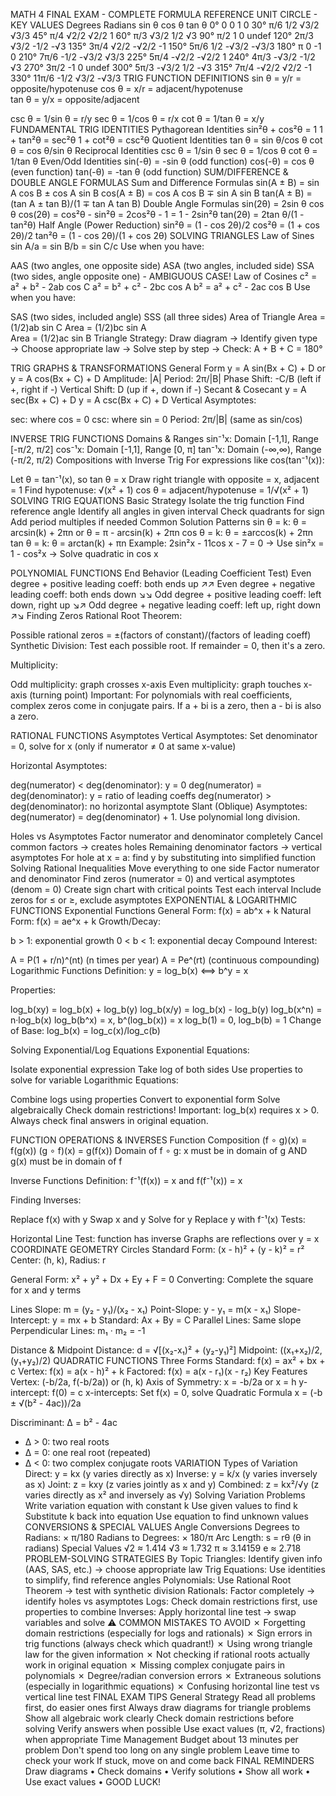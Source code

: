 MATH 4 FINAL EXAM - COMPLETE FORMULA REFERENCE
UNIT CIRCLE - KEY VALUES
Degrees	Radians	sin θ	cos θ	tan θ
0°	0	0	1	0
30°	π/6	1/2	√3/2	√3/3
45°	π/4	√2/2	√2/2	1
60°	π/3	√3/2	1/2	√3
90°	π/2	1	0	undef
120°	2π/3	√3/2	-1/2	-√3
135°	3π/4	√2/2	-√2/2	-1
150°	5π/6	1/2	-√3/2	-√3/3
180°	π	0	-1	0
210°	7π/6	-1/2	-√3/2	√3/3
225°	5π/4	-√2/2	-√2/2	1
240°	4π/3	-√3/2	-1/2	√3
270°	3π/2	-1	0	undef
300°	5π/3	-√3/2	1/2	-√3
315°	7π/4	-√2/2	√2/2	-1
330°	11π/6	-1/2	√3/2	-√3/3
TRIG FUNCTION DEFINITIONS
sin θ = y/r = opposite/hypotenuse
cos θ = x/r = adjacent/hypotenuse  
tan θ = y/x = opposite/adjacent

csc θ = 1/sin θ = r/y
sec θ = 1/cos θ = r/x
cot θ = 1/tan θ = x/y
FUNDAMENTAL TRIG IDENTITIES
Pythagorean Identities
sin²θ + cos²θ = 1
1 + tan²θ = sec²θ
1 + cot²θ = csc²θ
Quotient Identities
tan θ = sin θ/cos θ
cot θ = cos θ/sin θ
Reciprocal Identities
csc θ = 1/sin θ
sec θ = 1/cos θ
cot θ = 1/tan θ
Even/Odd Identities
sin(-θ) = -sin θ (odd function)
cos(-θ) = cos θ (even function)
tan(-θ) = -tan θ (odd function)
SUM/DIFFERENCE & DOUBLE ANGLE FORMULAS
Sum and Difference Formulas
sin(A ± B) = sin A cos B ± cos A sin B
cos(A ± B) = cos A cos B ∓ sin A sin B
tan(A ± B) = (tan A ± tan B)/(1 ∓ tan A tan B)
Double Angle Formulas
sin(2θ) = 2sin θ cos θ
cos(2θ) = cos²θ - sin²θ = 2cos²θ - 1 = 1 - 2sin²θ
tan(2θ) = 2tan θ/(1 - tan²θ)
Half Angle (Power Reduction)
sin²θ = (1 - cos 2θ)/2
cos²θ = (1 + cos 2θ)/2
tan²θ = (1 - cos 2θ)/(1 + cos 2θ)
SOLVING TRIANGLES
Law of Sines
sin A/a = sin B/b = sin C/c
Use when you have:

AAS (two angles, one opposite side)
ASA (two angles, included side)
SSA (two sides, angle opposite one) - AMBIGUOUS CASE!
Law of Cosines
c² = a² + b² - 2ab cos C
a² = b² + c² - 2bc cos A
b² = a² + c² - 2ac cos B
Use when you have:

SAS (two sides, included angle)
SSS (all three sides)
Area of Triangle
Area = (1/2)ab sin C
Area = (1/2)bc sin A  
Area = (1/2)ac sin B
Triangle Strategy: Draw diagram → Identify given type → Choose appropriate law → Solve step by step → Check: A + B + C = 180°

TRIG GRAPHS & TRANSFORMATIONS
General Form
y = A sin(Bx + C) + D    or    y = A cos(Bx + C) + D
Amplitude: |A|
Period: 2π/|B|
Phase Shift: -C/B (left if +, right if -)
Vertical Shift: D (up if +, down if -)
Secant & Cosecant
y = A sec(Bx + C) + D
y = A csc(Bx + C) + D
Vertical Asymptotes:

sec: where cos = 0
csc: where sin = 0
Period: 2π/|B| (same as sin/cos)

INVERSE TRIG FUNCTIONS
Domains & Ranges
sin⁻¹x: Domain [-1,1], Range [-π/2, π/2]
cos⁻¹x: Domain [-1,1], Range [0, π]
tan⁻¹x: Domain (-∞,∞), Range (-π/2, π/2)
Compositions with Inverse Trig
For expressions like cos(tan⁻¹(x)):

Let θ = tan⁻¹(x), so tan θ = x
Draw right triangle with opposite = x, adjacent = 1
Find hypotenuse: √(x² + 1)
cos θ = adjacent/hypotenuse = 1/√(x² + 1)
SOLVING TRIG EQUATIONS
Basic Strategy
Isolate the trig function
Find reference angle
Identify all angles in given interval
Check quadrants for sign
Add period multiples if needed
Common Solution Patterns
sin θ = k: θ = arcsin(k) + 2πn  or  θ = π - arcsin(k) + 2πn
cos θ = k: θ = ±arccos(k) + 2πn
tan θ = k: θ = arctan(k) + πn
Example: 2sin²x - 11cos x - 7 = 0 → Use sin²x = 1 - cos²x → Solve quadratic in cos x

POLYNOMIAL FUNCTIONS
End Behavior (Leading Coefficient Test)
Even degree + positive leading coeff: both ends up ↗↗
Even degree + negative leading coeff: both ends down ↘↘
Odd degree + positive leading coeff: left down, right up ↘↗
Odd degree + negative leading coeff: left up, right down ↗↘
Finding Zeros
Rational Root Theorem:

Possible rational zeros = ±(factors of constant)/(factors of leading coeff)
Synthetic Division: Test each possible root. If remainder = 0, then it's a zero.

Multiplicity:

Odd multiplicity: graph crosses x-axis
Even multiplicity: graph touches x-axis (turning point)
Important: For polynomials with real coefficients, complex zeros come in conjugate pairs. If a + bi is a zero, then a - bi is also a zero.

RATIONAL FUNCTIONS
Asymptotes
Vertical Asymptotes: Set denominator = 0, solve for x (only if numerator ≠ 0 at same x-value)

Horizontal Asymptotes:

deg(numerator) < deg(denominator): y = 0
deg(numerator) = deg(denominator): y = ratio of leading coeffs
deg(numerator) > deg(denominator): no horizontal asymptote
Slant (Oblique) Asymptotes: deg(numerator) = deg(denominator) + 1. Use polynomial long division.

Holes vs Asymptotes
Factor numerator and denominator completely
Cancel common factors → creates holes
Remaining denominator factors → vertical asymptotes
For hole at x = a: find y by substituting into simplified function
Solving Rational Inequalities
Move everything to one side
Factor numerator and denominator
Find zeros (numerator = 0) and vertical asymptotes (denom = 0)
Create sign chart with critical points
Test each interval
Include zeros for ≤ or ≥, exclude asymptotes
EXPONENTIAL & LOGARITHMIC FUNCTIONS
Exponential Functions
General Form: f(x) = ab^x + k
Natural Form: f(x) = ae^x + k
Growth/Decay:

b > 1: exponential growth
0 < b < 1: exponential decay
Compound Interest:

A = P(1 + r/n)^(nt)    (n times per year)
A = Pe^(rt)            (continuous compounding)
Logarithmic Functions
Definition: y = log_b(x) ⟺ b^y = x

Properties:

log_b(xy) = log_b(x) + log_b(y)
log_b(x/y) = log_b(x) - log_b(y)
log_b(x^n) = n·log_b(x)
log_b(b^x) = x,  b^(log_b(x)) = x
log_b(1) = 0,  log_b(b) = 1
Change of Base: log_b(x) = log_c(x)/log_c(b)

Solving Exponential/Log Equations
Exponential Equations:

Isolate exponential expression
Take log of both sides
Use properties to solve for variable
Logarithmic Equations:

Combine logs using properties
Convert to exponential form
Solve algebraically
Check domain restrictions!
Important: log_b(x) requires x > 0. Always check final answers in original equation.

FUNCTION OPERATIONS & INVERSES
Function Composition
(f ∘ g)(x) = f(g(x))
(g ∘ f)(x) = g(f(x))
Domain of f ∘ g: x must be in domain of g AND g(x) must be in domain of f

Inverse Functions
Definition: f⁻¹(f(x)) = x and f(f⁻¹(x)) = x

Finding Inverses:

Replace f(x) with y
Swap x and y
Solve for y
Replace y with f⁻¹(x)
Tests:

Horizontal Line Test: function has inverse
Graphs are reflections over y = x
COORDINATE GEOMETRY
Circles
Standard Form: (x - h)² + (y - k)² = r²
Center: (h, k),  Radius: r

General Form: x² + y² + Dx + Ey + F = 0
Converting: Complete the square for x and y terms

Lines
Slope: m = (y₂ - y₁)/(x₂ - x₁)
Point-Slope: y - y₁ = m(x - x₁)
Slope-Intercept: y = mx + b
Standard: Ax + By = C
Parallel Lines: Same slope
Perpendicular Lines: m₁ · m₂ = -1

Distance & Midpoint
Distance: d = √[(x₂-x₁)² + (y₂-y₁)²]
Midpoint: ((x₁+x₂)/2, (y₁+y₂)/2)
QUADRATIC FUNCTIONS
Three Forms
Standard: f(x) = ax² + bx + c
Vertex: f(x) = a(x - h)² + k
Factored: f(x) = a(x - r₁)(x - r₂)
Key Features
Vertex: (-b/2a, f(-b/2a)) or (h, k)
Axis of Symmetry: x = -b/2a or x = h
y-intercept: f(0) = c
x-intercepts: Set f(x) = 0, solve
Quadratic Formula
x = (-b ± √(b² - 4ac))/2a

Discriminant: Δ = b² - 4ac
- Δ > 0: two real roots
- Δ = 0: one real root (repeated)
- Δ < 0: two complex conjugate roots
VARIATION
Types of Variation
Direct: y = kx (y varies directly as x)
Inverse: y = k/x (y varies inversely as x)
Joint: z = kxy (z varies jointly as x and y)
Combined: z = kx²/√y (z varies directly as x² and inversely as √y)
Solving Variation Problems
Write variation equation with constant k
Use given values to find k
Substitute k back into equation
Use equation to find unknown values
CONVERSIONS & SPECIAL VALUES
Angle Conversions
Degrees to Radians: × π/180
Radians to Degrees: × 180/π
Arc Length: s = rθ (θ in radians)
Special Values
√2 ≈ 1.414
√3 ≈ 1.732
π ≈ 3.14159
e ≈ 2.718
PROBLEM-SOLVING STRATEGIES
By Topic
Triangles: Identify given info (AAS, SAS, etc.) → choose appropriate law
Trig Equations: Use identities to simplify, find reference angles
Polynomials: Use Rational Root Theorem → test with synthetic division
Rationals: Factor completely → identify holes vs asymptotes
Logs: Check domain restrictions first, use properties to combine
Inverses: Apply horizontal line test → swap variables and solve
⚠️ COMMON MISTAKES TO AVOID
✗ Forgetting domain restrictions (especially for logs and rationals)
✗ Sign errors in trig functions (always check which quadrant!)
✗ Using wrong triangle law for the given information
✗ Not checking if rational roots actually work in original equation
✗ Missing complex conjugate pairs in polynomials
✗ Degree/radian conversion errors
✗ Extraneous solutions (especially in logarithmic equations)
✗ Confusing horizontal line test vs vertical line test
FINAL EXAM TIPS
General Strategy
Read all problems first, do easier ones first
Always draw diagrams for triangle problems
Show all algebraic work clearly
Check domain restrictions before solving
Verify answers when possible
Use exact values (π, √2, fractions) when appropriate
Time Management
Budget about 13 minutes per problem
Don't spend too long on any single problem
Leave time to check your work
If stuck, move on and come back
FINAL REMINDERS
Draw diagrams • Check domains • Verify solutions • Show all work • Use exact values • GOOD LUCK!

